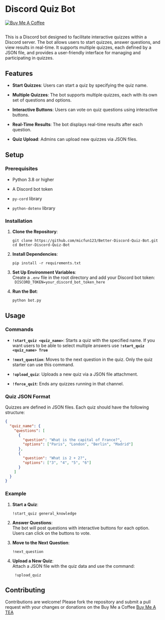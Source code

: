 # Discord Quiz Bot

[![Buy Me A Coffee](https://www.buymeacoffee.com/assets/img/custom_images/orange_img.png)](https://www.buymeacoffee.com/Michaelrbparker)

##
This is a Discord bot designed to facilitate interactive quizzes within a Discord server. The bot allows users to start quizzes, answer questions, and view results in real-time. It supports multiple quizzes, each defined by a JSON file, and provides a user-friendly interface for managing and participating in quizzes.

## Features

-   **Start Quizzes**: Users can start a quiz by specifying the quiz name.
    
-   **Multiple Quizzes**: The bot supports multiple quizzes, each with its own set of questions and options.
    
-   **Interactive Buttons**: Users can vote on quiz questions using interactive buttons.
    
-   **Real-Time Results**: The bot displays real-time results after each question.
    
-   **Quiz Upload**: Admins can upload new quizzes via JSON files.
    

## Setup

### Prerequisites

-   Python 3.8 or higher
    
-   A Discord bot token
    
-   `py-cord` library
    
-   `python-dotenv` library
    

### Installation

1.  **Clone the Repository**:
    
    ```
    git clone https://github.com/micfun123/Better-Discord-Quiz-Bot.git
    cd Better-Discord-Quiz-Bot
    ```
    
2.  **Install Dependencies**:

    `pip install -r requirements.txt` 
    
3.  **Set Up Environment Variables**:  
    Create a `.env` file in the root directory and add your Discord bot token:   
    ` DISCORD_TOKEN=your_discord_bot_token_here` 
    
4.  **Run the Bot**:
      
    `python bot.py` 
    

## Usage

### Commands

-   **`!start_quiz <quiz_name>`**: Starts a quiz with the specified name. If you want users to be able to select multiple answers use **`!start_quiz <quiz_name> True`**
    
-   **`!next_question`**: Moves to the next question in the quiz. Only the quiz starter can use this command.
    
-   **`!upload_quiz`**: Uploads a new quiz via a JSON file attachment.

-   **`!force_quit`**: Ends any quizzes running in that channel.
    

### Quiz JSON Format

Quizzes are defined in JSON files. Each quiz should have the following structure:

```json
{
  "quiz_name": {
    "questions": [
      {
        "question": "What is the capital of France?",
        "options": ["Paris", "London", "Berlin", "Madrid"]
      },
      {
        "question": "What is 2 + 2?",
        "options": ["3", "4", "5", "6"]
      }
    ]
  }
}
```

### Example

1.  **Start a Quiz**:
    ```
    !start_quiz general_knowledge
    ```
2.  **Answer Questions**:  
    The bot will post questions with interactive buttons for each option. Users can click on the buttons to vote.
    
3.  **Move to the Next Question**:
    
    ```
    !next_question 
    ```
4.  **Upload a New Quiz**:  
    Attach a JSON file with the quiz data and use the command:
	
	   ` !upload_quiz` 
   
  

## Contributing

Contributions are welcome! Please fork the repository and submit a pull request with your changes or donations on the Buy Me a Coffee 
[Buy Me A TEA](https://www.buymeacoffee.com/Michaelrbparker)
